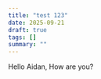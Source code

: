 ```yaml
---
title: "test 123"
date: 2025-09-21
draft: true
tags: []
summary: ""
---
```


Hello Aidan, How are you?